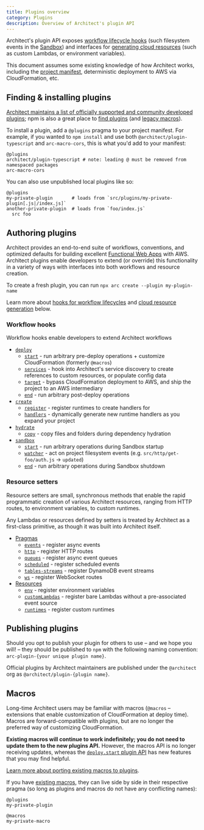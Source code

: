 ```yaml
---
title: Plugins overview
category: Plugins
description: Overview of Architect's plugin API
---
```


Architect's plugin API exposes [workflow lifecycle hooks](#workflow-hooks) (such filesystem events in the [Sandbox](/docs/en/reference/cli/sandbox)) and interfaces for [generating cloud resources](#resource-setters) (such as custom Lambdas, or environment variables).

This document assumes some existing knowledge of how Architect works, including the [project manifest](/docs/en/get-started/project-manifest), deterministic deployment to AWS via CloudFormation, etc.


## Finding & installing plugins

[Architect maintains a list of officially supported and community developed plugins](https://github.com/architect/plugins); npm is also a great place to [find plugins](https://www.npmjs.com/search?q=arc-plugin-) (and [legacy macros](#macros)).

To install a plugin, add a `@plugins` pragma to your project manifest. For example, if you wanted to `npm install` and use both `@architect/plugin-typescript` and `arc-macro-cors`, this is what you'd add to your manifest:

```arc
@plugins
architect/plugin-typescript # note: leading @ must be removed from namespaced packages
arc-macro-cors
```

You can also use unpublished local plugins like so:

```arc
@plugins
my-private-plugin       # loads from `src/plugins/my-private-plugin[.js|/index.js]`
another-private-plugin  # loads from `foo/index.js`
  src foo
```


## Authoring plugins

Architect provides an end-to-end suite of workflows, conventions, and optimized defaults for building excellent [Functional Web Apps](https://fwa.dev) with AWS. Architect plugins enable developers to extend (or override) this functionality in a variety of ways with interfaces into both workflows and resource creation.

To create a fresh plugin, you can run `npx arc create --plugin my-plugin-name`

Learn more about [hooks for workflow lifecycles](#workflow-hooks) and [cloud resource generation](#resource-setters) below.


### Workflow hooks

Workflow hooks enable developers to extend Architect workflows

- [`deploy`](./deploy)
  - [`start`](./deploy#deploy.start) - run arbitrary pre-deploy operations + customize CloudFormation (formerly `@macros`)
  - [`services`](./deploy#deploy.services) - hook into Architect's service discovery to create references to custom resources, or populate config data
  - [`target`](./deploy#deploy.target) - bypass CloudFormation deployment to AWS, and ship the project to an AWS intermediary
  - [`end`](./deploy#deploy.end) - run arbitrary post-deploy operations
- [`create`](./create)
  - [`register`](./create#create.register) - register runtimes to create handlers for
  - [`handlers`](./create#create.handlers) - dynamically generate new runtime handlers as you expand your project
- [`hydrate`](./hydrate)
  - [`copy`](./hydrate#hydrate.copy) - copy files and folders during dependency hydration
- [`sandbox`](./sandbox)
  - [`start`](./sandbox#sandbox.start) - run arbitrary operations during Sandbox startup
  - [`watcher`](./sandbox#sandbox.watcher) - act on project filesystem events (e.g. `src/http/get-foo/auth.js` → `updated`)
  - [`end`](./sandbox#sandbox.end) - run arbitrary operations during Sandbox shutdown


### Resource setters

Resource setters are small, synchronous methods that enable the rapid programmatic creation of various Architect resources, ranging from HTTP routes, to environment variables, to custom runtimes.

Any Lambdas or resources defined by setters is treated by Architect as a first-class primitive, as though it was built into Architect itself.

- [Pragmas](/docs/en/guides/plugins/set#pragmas)
  - [`events`](/docs/en/guides/plugins/set#set.events) - register async events
  - [`http`](/docs/en/guides/plugins/set#set.http) - register HTTP routes
  - [`queues`](/docs/en/guides/plugins/set#set.queues) - register async event queues
  - [`scheduled`](/docs/en/guides/plugins/set#set.scheduled) - register scheduled events
  - [`tables-streams`](/docs/en/guides/plugins/set#set%5B'tables-streams'%5D) - register DynamoDB event streams
  - [`ws`](/docs/en/guides/plugins/set#set.ws) - register WebSocket routes
- [Resources](/docs/en/guides/plugins/set#resources)
  - [`env`](/docs/en/guides/plugins/set#set.env) - register environment variables
  - [`customLambdas`](/docs/en/guides/plugins/set#set.customLambdas) - register bare Lambdas without a pre-associated event source
  - [`runtimes`](/docs/en/guides/plugins/set#set.runtimes) - register custom runtimes


## Publishing plugins

Should you opt to publish your plugin for others to use – and we hope you will! – they should be published to `npm` with the following naming convention: `arc-plugin-{your unique plugin name}`.

Official plugins by Architect maintainers are published under the `@architect` org as `@architect/plugin-{plugin name}`.


## Macros

Long-time Architect users may be familiar with macros (`@macros` – extensions that enable customization of CloudFormation at deploy time). Macros are forward-compatible with plugins, but are no longer the preferred way of customizing CloudFormation.

**Existing macros will continue to work indefinitely; you do not need to update them to the new plugins API.** However, the macros API is no longer receiving updates, whereas the [`deploy.start` plugin API](./deploy) has new features that you may find helpful.

[Learn more about porting existing macros to plugins](./porting-macros-to-plugins).

If you have [existing macros](#macros), they can live side by side in their respective pragma (so long as plugins and macros do not have any conflicting names):

```arc
@plugins
my-private-plugin

@macros
my-private-macro
```
